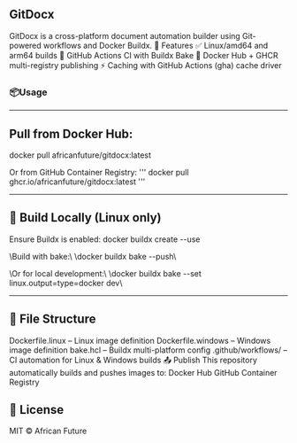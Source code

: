 ## GitDocx
GitDocx is a cross-platform document automation builder using Git-powered workflows and Docker Buildx.
🚀 Features
✅ Linux/amd64 and arm64 builds
🔁 GitHub Actions CI with Buildx Bake
🐋 Docker Hub + GHCR multi-registry publishing
⚡ Caching with GitHub Actions (gha) cache driver

### 📦Usage

___
## Pull from Docker Hub:
docker pull africanfuture/gitdocx:latest


Or from GitHub Container Registry:
''' docker pull ghcr.io/africanfuture/gitdocx:latest '''
___

## 🔧 Build Locally (Linux only)
Ensure Buildx is enabled:
docker buildx create --use


\\Build with bake:\\
\\docker buildx bake --push\\


\Or for local development:\\
\\docker buildx bake --set linux.output=type=docker dev\\
___

## 📁 File Structure
Dockerfile.linux – Linux image definition
Dockerfile.windows – Windows image definition
bake.hcl – Buildx multi-platform config
.github/workflows/ – CI automation for Linux & Windows builds
📤 Publish
This repository automatically builds and pushes images to:
Docker Hub
GitHub Container Registry
## 📜 License
MIT © African Future
